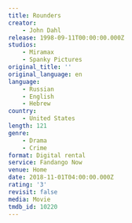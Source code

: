 ```yaml
---
title: Rounders
creator:
    - John Dahl
release: 1998-09-11T00:00:00.000Z
studios:
    - Miramax
    - Spanky Pictures
original_title: ''
original_language: en
language:
    - Russian
    - English
    - Hebrew
country:
    - United States
length: 121
genre:
    - Drama
    - Crime
format: Digital rental
service: Fandango Now
venue: Home
date: 2018-11-01T04:00:00.000Z
rating: '3'
revisit: false
media: Movie
tmdb_id: 10220
---
```



